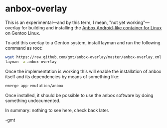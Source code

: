 anbox-overlay
=============

This is an experimental&mdash;and by this term, I
mean, "not yet working"&mdash;overlay for building
and installing the [Anbox Android-like container
for Linux](http://anbox.io/) on Gentoo Linux.

To add this overlay to a Gentoo system, install layman
and run the following command as root:

```bash
wget https://raw.github.com/gmt/anbox-overlay/master/anbox-overlay.xml -O /etc/layman/overlays/anbox-overlay.xml
layman -a anbox-overlay
```

Once the implementation is working this will enable
the installation of anbox itself and its dependencies
by means of something like:
```bash
emerge app-emulation/anbox
```
Once installed, it should be possible to use the
anbox software by doing something undocumented.

In summary: nothing to see here, check back later.

-gmt
